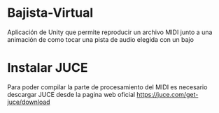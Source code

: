 # Bajista-Virtual
Aplicación de Unity que permite reproducir un archivo MIDI junto a una animación de como tocar una pista de audio elegida con un bajo

 # Instalar JUCE
 Para poder compilar la parte de procesamiento del MIDI es necesario descargar JUCE desde la pagina web oficial
https://juce.com/get-juce/download